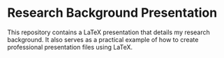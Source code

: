 # Research Background Presentation
This repository contains a LaTeX presentation that details my research background. It also serves as a practical example of how to create professional presentation files using LaTeX.

